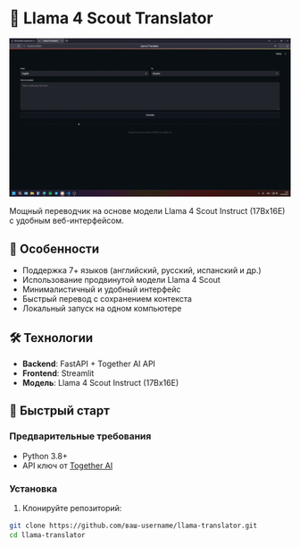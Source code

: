 # 🦙 Llama 4 Scout Translator

![Demo](test.gif) <!-- Замените test.gif на вашу реальную гифку -->

Мощный переводчик на основе модели Llama 4 Scout Instruct (17Bx16E) с удобным веб-интерфейсом.

## 🌟 Особенности

- Поддержка 7+ языков (английский, русский, испанский и др.)
- Использование продвинутой модели Llama 4 Scout
- Минималистичный и удобный интерфейс
- Быстрый перевод с сохранением контекста
- Локальный запуск на одном компьютере

## 🛠 Технологии

- **Backend**: FastAPI + Together AI API
- **Frontend**: Streamlit
- **Модель**: Llama 4 Scout Instruct (17Bx16E)

## 🚀 Быстрый старт

### Предварительные требования
- Python 3.8+
- API ключ от [Together AI](https://together.ai)

### Установка

1. Клонируйте репозиторий:
```bash
git clone https://github.com/ваш-username/llama-translator.git
cd llama-translator
